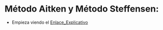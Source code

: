

# Método Aitken y Método Steffensen:


- Empieza viendo el [Enlace_Explicativo](https://www.loom.com/share/3f83375101244d9ea09f6144eb1d4ec5)
